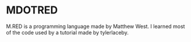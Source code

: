 # MDOTRED
 M.RED is a programming language made by Matthew West. I learned most of the code used by a tutorial made by tylerlaceby.
